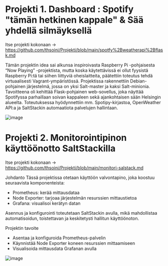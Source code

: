 # Projekti 1. Dashboard : Spotify "tämän hetkinen kappale" & Sää yhdellä silmäyksellä

Itse projekti kokonaan -> https://github.com/thsoini/Projekti/blob/main/spotfy%2Bweatherapi%2Bflask.md

Tämän projektin idea sai alkunsa inspiroivasta Raspberry Pi -pohjaisesta “Now Playing” -projektista, mutta koska käytettävissä ei ollut fyysistä Raspberry Pi:tä tai siihen liittyviä oheislaitteita, päätettiin toteutus tehdä virtuaalisesti Vagrant-ympäristössä. Projektissa rakennettiin Debian-pohjainen järjestelmä, jossa on yksi Salt-master ja kaksi Salt-minionia. Tavoitteena oli kehittää Flask-pohjainen web-sovellus, joka näyttää Spotifyssa parhaillaan soivan kappaleen sekä ajankohtaisen sään Helsingin alueelta. Toteutuksessa hyödynnettiin mm. Spotipy-kirjastoa, OpenWeather API:a ja SaltStackin automaatiota palvelujen hallintaan.

![image](https://github.com/user-attachments/assets/0c57895c-f078-4d43-b5f3-47265e6f11d7)





# Projekti 2. Monitorointipinon käyttöönotto SaltStackilla

Itse projekti kokonaan -> https://github.com/thsoini/Projekti/blob/main/monitori-salstack.md

Johdanto
Tässä projektissa otetaan käyttöön valvontapino, joka koostuu seuraavista komponenteista:

- Prometheus: kerää mittausdataa
- Node Exporter: tarjoaa järjestelmän resurssien mittaustietoa
- Grafana: visualisoi kerätyn datan

Asennus ja konfigurointi toteutetaan SaltStackin avulla, mikä mahdollistaa automatisoidun, toistettavan ja keskitetysti hallitun käyttöönoton.

Projektin tavoite
- Asentaa ja konfiguroida Prometheus-palvelin
- Käynnistää Node Exporter koneen resurssien mittaamiseen
- Visualisoida mittausdata Grafanan avulla

![image](https://github.com/user-attachments/assets/16887269-2445-4c0c-b03c-c8196878412f)
